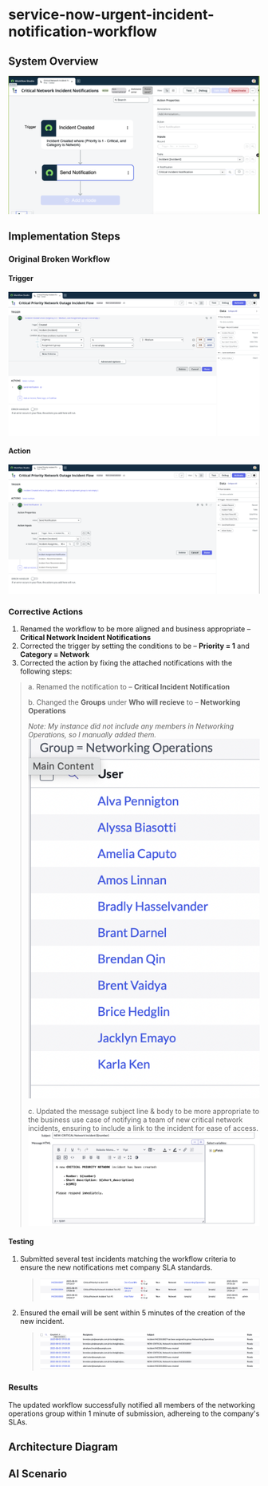 # service-now-urgent-incident-notification-workflow
## System Overview
![Workflow Diagram](https://github.com/BerlynseaTyler/service-now-urgent-incident-notification-workflow/blob/main/Images/Overview%20of%20Critical%20Network%20Incident%20Flow.png?raw=true)

## Implementation Steps

### Original Broken Workflow
#### Trigger
![Original Trigger](https://github.com/BerlynseaTyler/service-now-urgent-incident-notification-workflow/blob/main/Images/og_kura_wl1_flow_-_trigger.png?raw=true)
#### Action 
![Orignal Action](https://github.com/BerlynseaTyler/service-now-urgent-incident-notification-workflow/blob/main/Images/og_kura_wl1_flow_-_action.png?raw=true)

### Corrective Actions
1. Renamed the workflow to be more aligned and business appropriate – **Critical Network Incident Notifications**
2. Corrected the trigger by setting the conditions to be – **Priority = 1** and **Category = Network**
3. Corrected the action by fixing the attached notifications with the following steps:

> a. Renamed the notification to – **Critical Incident Notification**
> 
> b. Changed the **Groups** under **Who will recieve** to – **Networking Operations**
> 
> *Note: My instance did not include any members in Networking Operations, so I manually added them.*
> ![Networking Group Members](https://github.com/BerlynseaTyler/service-now-urgent-incident-notification-workflow/blob/main/Images/Networking%20Group%20Members.png?raw=true)
>
> c. Updated the message subject line & body to be more appropriate to the business use case of notifying a team of new critical network incidents, ensuring to include a link to the incident for ease of access.
>  ![Message Body](https://github.com/BerlynseaTyler/service-now-urgent-incident-notification-workflow/blob/main/Images/Notification%20Message%20Body.png?raw=true)

#### Testing 
1. Submitted several test incidents matching the workflow criteria to ensure the new notifications met company SLA standards.
   > ![Test Incidents](https://github.com/BerlynseaTyler/service-now-urgent-incident-notification-workflow/blob/main/Images/Test%20Incidents.png?raw=true)
2. Ensured the email will be sent within 5 minutes of the creation of the new incident.
   > ![Email Confirmations](https://github.com/BerlynseaTyler/service-now-urgent-incident-notification-workflow/blob/main/Images/Email%20Confirmations.png?raw=true)

### Results 
The updated workflow successfully notified all members of the networking operations group within 1 minute of submission, adhereing to the company's SLAs.

## Architecture Diagram

## AI Scenario

